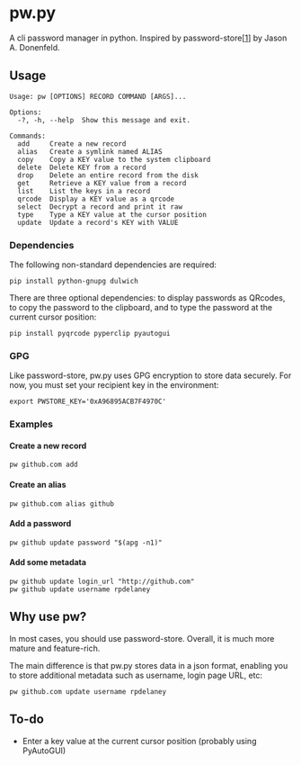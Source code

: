 # pw.py
A cli password manager in python. Inspired by password-store[[1]] by Jason A.
Donenfeld.

## Usage
```
Usage: pw [OPTIONS] RECORD COMMAND [ARGS]...

Options:
  -?, -h, --help  Show this message and exit.

Commands:
  add     Create a new record
  alias   Create a symlink named ALIAS
  copy    Copy a KEY value to the system clipboard
  delete  Delete KEY from a record
  drop    Delete an entire record from the disk
  get     Retrieve a KEY value from a record
  list    List the keys in a record
  qrcode  Display a KEY value as a qrcode
  select  Decrypt a record and print it raw
  type    Type a KEY value at the cursor position
  update  Update a record's KEY with VALUE
```

### Dependencies
The following non-standard dependencies are required:
```
pip install python-gnupg dulwich
```

There are three optional dependencies: to display passwords as QRcodes, to copy
the password to the clipboard, and to type the password at the current cursor
position:
```
pip install pyqrcode pyperclip pyautogui
```
### GPG
Like password-store, pw.py uses GPG encryption to store data securely.  For
now, you must set your recipient key in the environment:

```
export PWSTORE_KEY='0xA96895ACB7F4970C'
```

### Examples
#### Create a new record
```
pw github.com add
```

#### Create an alias
```
pw github.com alias github
```

#### Add a password
```
pw github update password "$(apg -n1)"
```

#### Add some metadata
```
pw github update login_url "http://github.com"
pw github update username rpdelaney
```

## Why use pw?
In most cases, you should use password-store. Overall, it is much more mature
and feature-rich.

The main difference is that pw.py stores data in a json format, enabling you
to store additional metadata such as username, login page URL, etc:

```
pw github.com update username rpdelaney
```

[1]: https://www.passwordstore.org/

## To-do
* Enter a key value at the current cursor position (probably using PyAutoGUI)
